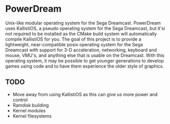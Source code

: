 # PowerDream

Unix-like modular operating system for the Sega Dreamcast. PowerDream uses KallistiOS, a pseudo operating system for the Sega Dreamcast, but it'si not required to be installed as the CMake build system will automatically compile KallistiOS for you. The goal of this project is to provide a lightweight, near-compatible posix operating system for the Sega Dreamcast with support for 3-D acceleration, networking, keyboard and mouse, VMU's, and anything else that is usable on the Dreamcast. With this operating system, it may be possible to get younger generations to develop games using code and to have them experience the older style of graphics.

## TODO
* Move away from using KallistiOS as this can give us more power and control
* Ramdisk building
* Kernel modules
* Kernel filesystems
